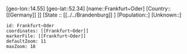 ﻿---
location: [52.34,14.55]
mapzoom: [7,12] 
mapmarker: city 
type: City
tags:
- geo/City


SpocWebEntityId: 30231
isDeleted: false
confidential: public

---
[geo-lon::14.55]
[geo-lat::52.34]
[name::Frankfurt~Oder]
[Country::[[Germany]] ]]
[State :: [[../../Brandenburg]] ]
[Population::]
[Unknown::]


```leaflet
id: Frankfurt~Oder
coordinates: [[Frankfurt~Oder]]
markerFile: [[Frankfurt~Oder]]
defaultZoom: 11 
maxZoom: 18
```
